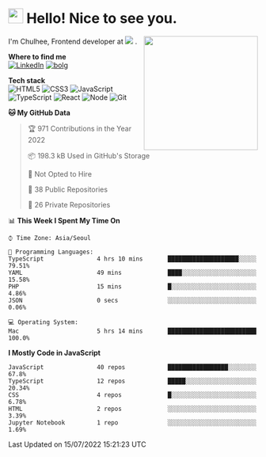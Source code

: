 <h1><img src="https://emojis.slackmojis.com/emojis/images/1531849430/4246/blob-sunglasses.gif?1531849430" width="30"/> Hello! Nice to see you.</h1>
<img align='right' src="https://media.giphy.com/media/M9gbBd9nbDrOTu1Mqx/giphy.gif" width="230">
<p> 
  I'm Chulhee, Frontend developer at 
  <picture>
    <source srcset="https://user-images.githubusercontent.com/39752259/171427454-e07abb6f-2fac-4df5-ae35-354ca7b98a07.png" media="(prefers-color-scheme: dark)">
    <img src="https://user-images.githubusercontent.com/39752259/171427563-c39f16d4-579e-40a6-a908-0bdc2675a160.png">
  </picture>. 
</p>

**Where to find me**  
[![LinkedIn](https://img.shields.io/badge/-LinkedIn-blue?style=flat-square&logo=linkedin)](https://www.linkedin.com/in/chulhee-jang)
[![bolg](https://img.shields.io/badge/-BLOG-lightgrey?style=flat-square)](https://jcon.tistory.com)

**Tech stack**  
![HTML5](https://img.shields.io/badge/-HTML5-F05032?style=flat-square&logo=html5&logoColor=ffffff)
![CSS3](https://img.shields.io/badge/-CSS3-007ACC?style=flat-square&logo=css3)
![JavaScript](https://img.shields.io/badge/-JavaScript-%23F7DF1C?style=flat-square&logo=javascript&logoColor=000000&labelColor=%23F7DF1C&color=%23FFCE5A)
![TypeScript](https://img.shields.io/badge/-TypeScript-007ACC?style=flat-square&logo=typescript&logoColor=white)
![React](https://img.shields.io/badge/-React-222222?style=flat-square&logo=react)
![Node](https://img.shields.io/badge/-Nodejs-43853d?style=flat-square&logo=Node.js&logoColor=white)
![Git](https://img.shields.io/badge/-Git-F05032?style=flat-square&logo=git&logoColor=ffffff)

<!--START_SECTION:waka-->
**🐱 My GitHub Data** 

> 🏆 971 Contributions in the Year 2022
 > 
> 📦 198.3 kB Used in GitHub's Storage 
 > 
> 🚫 Not Opted to Hire
 > 
> 📜 38 Public Repositories 
 > 
> 🔑 26 Private Repositories  
 > 
📊 **This Week I Spent My Time On** 

```text
⌚︎ Time Zone: Asia/Seoul

💬 Programming Languages: 
TypeScript               4 hrs 10 mins       ████████████████████░░░░░   79.51% 
YAML                     49 mins             ████░░░░░░░░░░░░░░░░░░░░░   15.58% 
PHP                      15 mins             █░░░░░░░░░░░░░░░░░░░░░░░░   4.86% 
JSON                     0 secs              ░░░░░░░░░░░░░░░░░░░░░░░░░   0.06%

💻 Operating System: 
Mac                      5 hrs 14 mins       █████████████████████████   100.0%

```

**I Mostly Code in JavaScript** 

```text
JavaScript               40 repos            █████████████████░░░░░░░░   67.8% 
TypeScript               12 repos            █████░░░░░░░░░░░░░░░░░░░░   20.34% 
CSS                      4 repos             █░░░░░░░░░░░░░░░░░░░░░░░░   6.78% 
HTML                     2 repos             ░░░░░░░░░░░░░░░░░░░░░░░░░   3.39% 
Jupyter Notebook         1 repo              ░░░░░░░░░░░░░░░░░░░░░░░░░   1.69%

```



 Last Updated on 15/07/2022 15:21:23 UTC
<!--END_SECTION:waka-->
